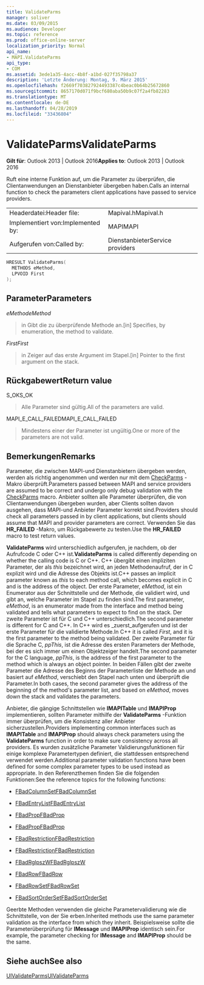 ```yaml
---
title: ValidateParms
manager: soliver
ms.date: 03/09/2015
ms.audience: Developer
ms.topic: reference
ms.prod: office-online-server
localization_priority: Normal
api_name:
- MAPI.ValidateParms
api_type:
- COM
ms.assetid: 3ede1a35-4acc-4b8f-a1bd-027f35798a37
description: 'Letzte Änderung: Montag, 9. März 2015'
ms.openlocfilehash: f2669f703827924493387c4beac0b64b25672860
ms.sourcegitcommit: 8657170d071f9bcf680aba50b9c07f2a4fb82283
ms.translationtype: MT
ms.contentlocale: de-DE
ms.lasthandoff: 04/28/2019
ms.locfileid: "33436804"
---
```

# <a name="validateparms"></a><span data-ttu-id="14d57-103">ValidateParms</span><span class="sxs-lookup"><span data-stu-id="14d57-103">ValidateParms</span></span>

  
  
<span data-ttu-id="14d57-104">**Gilt für**: Outlook 2013 | Outlook 2016</span><span class="sxs-lookup"><span data-stu-id="14d57-104">**Applies to**: Outlook 2013 | Outlook 2016</span></span> 
  
<span data-ttu-id="14d57-105">Ruft eine interne Funktion auf, um die Parameter zu überprüfen, die Clientanwendungen an Dienstanbieter übergeben haben.</span><span class="sxs-lookup"><span data-stu-id="14d57-105">Calls an internal function to check the parameters client applications have passed to service providers.</span></span> 
  
|||
|:-----|:-----|
|<span data-ttu-id="14d57-106">Headerdatei:</span><span class="sxs-lookup"><span data-stu-id="14d57-106">Header file:</span></span>  <br/> |<span data-ttu-id="14d57-107">Mapival.h</span><span class="sxs-lookup"><span data-stu-id="14d57-107">Mapival.h</span></span>  <br/> |
|<span data-ttu-id="14d57-108">Implementiert von:</span><span class="sxs-lookup"><span data-stu-id="14d57-108">Implemented by:</span></span>  <br/> |<span data-ttu-id="14d57-109">MAPI</span><span class="sxs-lookup"><span data-stu-id="14d57-109">MAPI</span></span>  <br/> |
|<span data-ttu-id="14d57-110">Aufgerufen von:</span><span class="sxs-lookup"><span data-stu-id="14d57-110">Called by:</span></span>  <br/> |<span data-ttu-id="14d57-111">Dienstanbieter</span><span class="sxs-lookup"><span data-stu-id="14d57-111">Service providers</span></span>  <br/> |
   
```cpp
HRESULT ValidateParms(
  METHODS eMethod,
  LPVOID First
);
```

## <a name="parameters"></a><span data-ttu-id="14d57-112">Parameter</span><span class="sxs-lookup"><span data-stu-id="14d57-112">Parameters</span></span>

 <span data-ttu-id="14d57-113">_eMethod_</span><span class="sxs-lookup"><span data-stu-id="14d57-113">_eMethod_</span></span>
  
> <span data-ttu-id="14d57-114">in Gibt die zu überprüfende Methode an.</span><span class="sxs-lookup"><span data-stu-id="14d57-114">[in] Specifies, by enumeration, the method to validate.</span></span> 
    
 <span data-ttu-id="14d57-115">_First_</span><span class="sxs-lookup"><span data-stu-id="14d57-115">_First_</span></span>
  
> <span data-ttu-id="14d57-116">in Zeiger auf das erste Argument im Stapel.</span><span class="sxs-lookup"><span data-stu-id="14d57-116">[in] Pointer to the first argument on the stack.</span></span>
    
## <a name="return-value"></a><span data-ttu-id="14d57-117">Rückgabewert</span><span class="sxs-lookup"><span data-stu-id="14d57-117">Return value</span></span>

<span data-ttu-id="14d57-118">S_OK</span><span class="sxs-lookup"><span data-stu-id="14d57-118">S_OK</span></span> 
  
> <span data-ttu-id="14d57-119">Alle Parameter sind gültig.</span><span class="sxs-lookup"><span data-stu-id="14d57-119">All of the parameters are valid.</span></span> 
    
<span data-ttu-id="14d57-120">MAPI_E_CALL_FAILED</span><span class="sxs-lookup"><span data-stu-id="14d57-120">MAPI_E_CALL_FAILED</span></span> 
  
> <span data-ttu-id="14d57-121">Mindestens einer der Parameter ist ungültig.</span><span class="sxs-lookup"><span data-stu-id="14d57-121">One or more of the parameters are not valid.</span></span>
    
## <a name="remarks"></a><span data-ttu-id="14d57-122">Bemerkungen</span><span class="sxs-lookup"><span data-stu-id="14d57-122">Remarks</span></span>

<span data-ttu-id="14d57-123">Parameter, die zwischen MAPI-und Dienstanbietern übergeben werden, werden als richtig angenommen und werden nur mit dem [CheckParms](checkparms.md) -Makro überprüft.</span><span class="sxs-lookup"><span data-stu-id="14d57-123">Parameters passed between MAPI and service providers are assumed to be correct and undergo only debug validation with the [CheckParms](checkparms.md) macro.</span></span> <span data-ttu-id="14d57-124">Anbieter sollten alle Parameter überprüfen, die von Clientanwendungen übergeben wurden, aber Clients sollten davon ausgehen, dass MAPI-und Anbieter Parameter korrekt sind.</span><span class="sxs-lookup"><span data-stu-id="14d57-124">Providers should check all parameters passed in by client applications, but clients should assume that MAPI and provider parameters are correct.</span></span> <span data-ttu-id="14d57-125">Verwenden Sie das **HR_FAILED** -Makro, um Rückgabewerte zu testen.</span><span class="sxs-lookup"><span data-stu-id="14d57-125">Use the **HR_FAILED** macro to test return values.</span></span> 
  
 <span data-ttu-id="14d57-126">**ValidateParms** wird unterschiedlich aufgerufen, je nachdem, ob der Aufrufcode C oder C++ ist.</span><span class="sxs-lookup"><span data-stu-id="14d57-126">**ValidateParms** is called differently depending on whether the calling code is C or C++.</span></span> <span data-ttu-id="14d57-127">C++ übergibt einen impliziten Parameter, der als _this_ bezeichnet wird, an jeden Methodenaufruf, der in C explizit wird und die Adresse des Objekts ist.</span><span class="sxs-lookup"><span data-stu-id="14d57-127">C++ passes an implicit parameter known as  _this_ to each method call, which becomes explicit in C and is the address of the object.</span></span> <span data-ttu-id="14d57-128">Der erste Parameter, _eMethod_, ist ein Enumerator aus der Schnittstelle und der Methode, die validiert wird, und gibt an, welche Parameter im Stapel zu finden sind.</span><span class="sxs-lookup"><span data-stu-id="14d57-128">The first parameter,  _eMethod_, is an enumerator made from the interface and method being validated and tells what parameters to expect to find on the stack.</span></span> <span data-ttu-id="14d57-129">Der zweite Parameter ist für C und C++ unterschiedlich.</span><span class="sxs-lookup"><span data-stu-id="14d57-129">The second parameter is different for C and C++.</span></span> <span data-ttu-id="14d57-130">In C++ wird es _zuerst_aufgerufen und ist der erste Parameter für die validierte Methode.</span><span class="sxs-lookup"><span data-stu-id="14d57-130">In C++ it is called  _First_, and it is the first parameter to the method being validated.</span></span> <span data-ttu-id="14d57-131">Der zweite Parameter für die Sprache C, _ppThis_, ist die Adresse des ersten Parameters der Methode, bei der es sich immer um einen Objektzeiger handelt.</span><span class="sxs-lookup"><span data-stu-id="14d57-131">The second parameter for the C language,  _ppThis_, is the address of the first parameter to the method which is always an object pointer.</span></span> <span data-ttu-id="14d57-132">In beiden Fällen gibt der zweite Parameter die Adresse des Beginns der Parameterliste der Methode an und basiert auf _eMethod_, verschiebt den Stapel nach unten und überprüft die Parameter.</span><span class="sxs-lookup"><span data-stu-id="14d57-132">In both cases, the second parameter gives the address of the beginning of the method's parameter list, and based on  _eMethod_, moves down the stack and validates the parameters.</span></span> 
  
<span data-ttu-id="14d57-133">Anbieter, die gängige Schnittstellen wie **IMAPITable** und **IMAPIProp** implementieren, sollten Parameter mithilfe der **ValidateParms** -Funktion immer überprüfen, um die Konsistenz aller Anbieter sicherzustellen.</span><span class="sxs-lookup"><span data-stu-id="14d57-133">Providers implementing common interfaces such as **IMAPITable** and **IMAPIProp** should always check parameters using the **ValidateParms** function in order to make sure consistency across all providers.</span></span> <span data-ttu-id="14d57-134">Es wurden zusätzliche Parameter Validierungsfunktionen für einige komplexe Parametertypen definiert, die stattdessen entsprechend verwendet werden.</span><span class="sxs-lookup"><span data-stu-id="14d57-134">Additional parameter validation functions have been defined for some complex parameter types to be used instead as appropriate.</span></span> <span data-ttu-id="14d57-135">In den Referenzthemen finden Sie die folgenden Funktionen:</span><span class="sxs-lookup"><span data-stu-id="14d57-135">See the reference topics for the following functions:</span></span> 
  
- [<span data-ttu-id="14d57-136">FBadColumnSet</span><span class="sxs-lookup"><span data-stu-id="14d57-136">FBadColumnSet</span></span>](fbadcolumnset.md)
    
- [<span data-ttu-id="14d57-137">FBadEntryList</span><span class="sxs-lookup"><span data-stu-id="14d57-137">FBadEntryList</span></span>](fbadentrylist.md)
    
- [<span data-ttu-id="14d57-138">FBadProp</span><span class="sxs-lookup"><span data-stu-id="14d57-138">FBadProp</span></span>](fbadprop.md)
    
- [<span data-ttu-id="14d57-139">FBadProp</span><span class="sxs-lookup"><span data-stu-id="14d57-139">FBadProp</span></span>](fbadprop.md)
    
- [<span data-ttu-id="14d57-140">FBadRestriction</span><span class="sxs-lookup"><span data-stu-id="14d57-140">FBadRestriction</span></span>](fbadrestriction.md)
    
- [<span data-ttu-id="14d57-141">FBadRestriction</span><span class="sxs-lookup"><span data-stu-id="14d57-141">FBadRestriction</span></span>](fbadrestriction.md)
    
- [<span data-ttu-id="14d57-142">FBadRglpszW</span><span class="sxs-lookup"><span data-stu-id="14d57-142">FBadRglpszW</span></span>](fbadrglpszw.md)
    
- [<span data-ttu-id="14d57-143">FBadRow</span><span class="sxs-lookup"><span data-stu-id="14d57-143">FBadRow</span></span>](fbadrow.md)
    
- [<span data-ttu-id="14d57-144">FBadRowSet</span><span class="sxs-lookup"><span data-stu-id="14d57-144">FBadRowSet</span></span>](fbadrowset.md)
    
- [<span data-ttu-id="14d57-145">FBadSortOrderSet</span><span class="sxs-lookup"><span data-stu-id="14d57-145">FBadSortOrderSet</span></span>](fbadsortorderset.md)
    
<span data-ttu-id="14d57-146">Geerbte Methoden verwenden die gleiche Parametervalidierung wie die Schnittstelle, von der Sie erben.</span><span class="sxs-lookup"><span data-stu-id="14d57-146">Inherited methods use the same parameter validation as the interface from which they inherit.</span></span> <span data-ttu-id="14d57-147">Beispielsweise sollte die Parameterüberprüfung für **IMessage** und **IMAPIProp** identisch sein.</span><span class="sxs-lookup"><span data-stu-id="14d57-147">For example, the parameter checking for **IMessage** and **IMAPIProp** should be the same.</span></span> 
  
## <a name="see-also"></a><span data-ttu-id="14d57-148">Siehe auch</span><span class="sxs-lookup"><span data-stu-id="14d57-148">See also</span></span>



[<span data-ttu-id="14d57-149">UlValidateParms</span><span class="sxs-lookup"><span data-stu-id="14d57-149">UlValidateParms</span></span>](ulvalidateparms.md)

